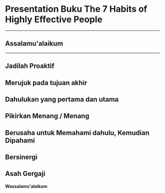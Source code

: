 # Presentation Buku The 7 Habits of Highly Effective People
---
## Assalamu'alaikum
---
Jadilah Proaktif
---
Merujuk pada tujuan akhir
---
Dahulukan yang pertama dan utama
---
Pikirkan Menang / Menang
---
Berusaha untuk Memahami dahulu, Kemudian Dipahami
---
Bersinergi
---
Asah Gergaji
---
#### Wassalamu'alaikum
